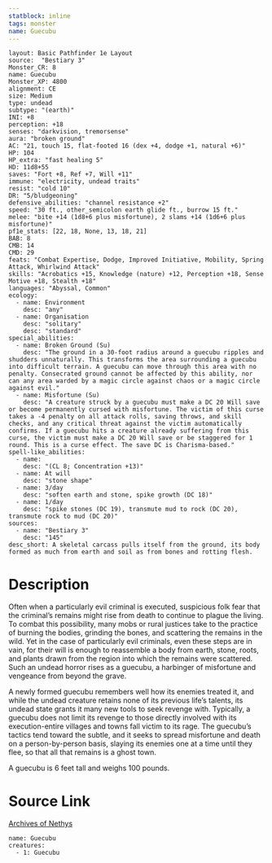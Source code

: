 ```yaml
---
statblock: inline
tags: monster
name: Guecubu
---
```

```statblock
layout: Basic Pathfinder 1e Layout
source:  "Bestiary 3"
Monster_CR: 8
name: Guecubu
Monster_XP: 4800
alignment: CE
size: Medium
type: undead
subtype: "(earth)"
INI: +8
perception: +18
senses: "darkvision, tremorsense"
aura: "broken ground"
AC: "21, touch 15, flat-footed 16 (dex +4, dodge +1, natural +6)"
HP: 104
HP_extra: "fast healing 5"
HD: 11d8+55
saves: "Fort +8, Ref +7, Will +11"
immune: "electricity, undead traits"
resist: "cold 10"
DR: "5/bludgeoning"
defensive_abilities: "channel resistance +2"
speed: "30 ft., other_semicolon earth glide ft., burrow 15 ft."
melee: "bite +14 (1d8+6 plus misfortune), 2 slams +14 (1d6+6 plus misfortune)"
pf1e_stats: [22, 18, None, 13, 18, 21]
BAB: 8
CMB: 14
CMD: 29
feats: "Combat Expertise, Dodge, Improved Initiative, Mobility, Spring Attack, Whirlwind Attack"
skills: "Acrobatics +15, Knowledge (nature) +12, Perception +18, Sense Motive +18, Stealth +18"
languages: "Abyssal, Common"
ecology:
  - name: Environment
    desc: "any"
  - name: Organisation
    desc: "solitary"
    desc: "standard"
special_abilities:
  - name: Broken Ground (Su)
    desc: "The ground in a 30-foot radius around a guecubu ripples and shudders unnaturally. This transforms the area surrounding a guecubu into difficult terrain. A guecubu can move through this area with no penalty. Consecrated ground cannot be affected by this ability, nor can any area warded by a magic circle against chaos or a magic circle against evil."
  - name: Misfortune (Su)
    desc: "A creature struck by a guecubu must make a DC 20 Will save or become permanently cursed with misfortune. The victim of this curse takes a -4 penalty on all attack rolls, saving throws, and skill checks, and any critical threat against the victim automatically confirms. If a guecubu hits a creature already suffering from this curse, the victim must make a DC 20 Will save or be staggered for 1 round. This is a curse effect. The save DC is Charisma-based."
spell-like_abilities:
  - name:
    desc: "(CL 8; Concentration +13)"
  - name: At will
    desc: "stone shape"
  - name: 3/day
    desc: "soften earth and stone, spike growth (DC 18)"
  - name: 1/day
    desc: "spike stones (DC 19), transmute mud to rock (DC 20), transmute rock to mud (DC 20)"
sources:
  - name: "Bestiary 3"
    desc: "145"
desc_short: A skeletal carcass pulls itself from the ground, its body formed as much from earth and soil as from bones and rotting flesh.
```
# Description
Often when a particularly evil criminal is executed, suspicious folk fear that the criminal’s remains might rise from death to continue to plague the living. To combat this possibility, many mobs or rural justices take to the practice of burning the bodies, grinding the bones, and scattering the remains in the wild. Yet in the case of particularly evil criminals, even these steps are in vain, for their will is enough to reassemble a body from earth, stone, roots, and plants drawn from the region into which the remains were scattered. Such an undead horror rises as a guecubu, a harbinger of misfortune and vengeance from beyond the grave.

A newly formed guecubu remembers well how its enemies treated it, and while the undead creature retains none of its previous life’s talents, its undead state grants it many new tools to seek revenge with. Typically, a guecubu does not limit its revenge to those directly involved with its execution-entire villages and towns fall victim to its rage. The guecubu’s tactics tend toward the subtle, and it seeks to spread misfortune and death on a person-by-person basis, slaying its enemies one at a time until they flee, so that all that remains is a ghost town.

A guecubu is 6 feet tall and weighs 100 pounds.
# Source Link
[Archives of Nethys](https://aonprd.com/MonsterDisplay.aspx?ItemName=Guecubu)
```encounter-table
name: Guecubu
creatures:
  - 1: Guecubu
```
